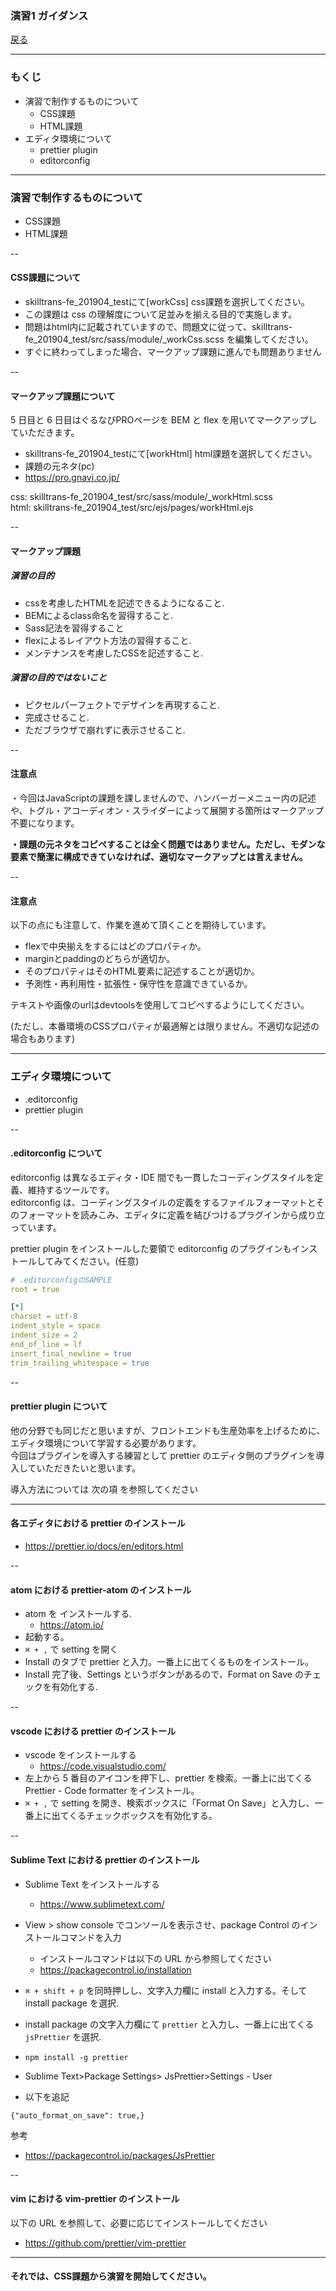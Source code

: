### 演習1 ガイダンス

<a href="../">戻る</a>

---

### もくじ

- 演習で制作するものについて
  - CSS課題
  - HTML課題
- エディタ環境について
  - prettier plugin
  - editorconfig

---

### 演習で制作するものについて

- CSS課題
- HTML課題

--

#### CSS課題について

- skilltrans-fe_201904_testにて[workCss] css課題を選択してください。
- この課題は css の理解度について足並みを揃える目的で実施します。  
- 問題はhtml内に記載されていますので、問題文に従って、skilltrans-fe_201904_test/src/sass/module/_workCss.scss を編集してください。
- すぐに終わってしまった場合、マークアップ課題に進んでも問題ありません

--

#### マークアップ課題について

5 日目と 6 日目はぐるなびPROページを BEM と flex を用いてマークアップしていただきます。

- skilltrans-fe_201904_testにて[workHtml] html課題を選択してください。
- 課題の元ネタ(pc)
- https://pro.gnavi.co.jp/

css: skilltrans-fe_201904_test/src/sass/module/_workHtml.scss  
html: skilltrans-fe_201904_test/src/ejs/pages/workHtml.ejs

--

#### マークアップ課題

##### 演習の目的
- cssを考慮したHTMLを記述できるようになること.
- BEMによるclass命名を習得すること.
- Sass記法を習得すること
- flexによるレイアウト方法の習得すること.
- メンテナンスを考慮したCSSを記述すること.

##### 演習の目的ではないこと
- ピクセルパーフェクトでデザインを再現すること.
- 完成させること.
- ただブラウザで崩れずに表示させること.

-- 

#### 注意点
・今回はJavaScriptの課題を課しませんので、ハンバーガーメニュー内の記述や、トグル・アコーディオン・スライダーによって展開する箇所はマークアップ不要になります。

__・課題の元ネタをコピペすることは全く問題ではありません。ただし、モダンな要素で簡潔に構成できていなければ、適切なマークアップとは言えません。__  

-- 

#### 注意点
以下の点にも注意して、作業を進めて頂くことを期待しています。

- flexで中央揃えをするにはどのプロパティか。
- marginとpaddingのどちらが適切か。
- そのプロパティはそのHTML要素に記述することが適切か。
- 予測性・再利用性・拡張性・保守性を意識できているか。

テキストや画像のurlはdevtoolsを使用してコピペするようにしてください。
<p class="-small">(ただし、本番環境のCSSプロパティが最適解とは限りません。不適切な記述の場合もあります)</p>

---

### エディタ環境について
- .editorconfig
- prettier plugin

--

#### .editorconfig について

<p class="-small">editorconfig は異なるエディタ・IDE 間でも一貫したコーディングスタイルを定義、維持するツールです。<br>editorconfig は、コーディングスタイルの定義をするファイルフォーマットとそのフォーマットを読みこみ、エディタに定義を結びつけるプラグインから成り立っています。</p>

<p class="-small">prettier plugin をインストールした要領で editorconfig のプラグインもインストールしてみてください。(任意)</p>

```yaml
# .editorconfigのSAMPLE
root = true

[*]
charset = utf-8
indent_style = space
indent_size = 2
end_of_line = lf
insert_final_newline = true
trim_trailing_whitespace = true
```


--

#### prettier plugin について

他の分野でも同じだと思いますが、フロントエンドも生産効率を上げるために、エディタ環境について学習する必要があります。  
今回はプラグインを導入する練習として prettier のエディタ側のプラグインを導入していただきたいと思います。

導入方法については 次の項 を参照してください

---

#### 各エディタにおける prettier のインストール

- https://prettier.io/docs/en/editors.html

-- 

#### atom における prettier-atom のインストール

- atom を インストールする.
  - https://atom.io/
- 起動する。
- `⌘ + ,` で setting を開く
- Install のタブで prettier と入力。一番上に出てくるものをインストール。
- Install 完了後、Settings というボタンがあるので、Format on Save のチェックを有効化する.

-- 

#### vscode における prettier のインストール

- vscode をインストールする
  - https://code.visualstudio.com/
- 左上から 5 番目のアイコンを押下し、prettier を検索。一番上に出てくる Prettier - Code formatter をインストール。
- `⌘ + ,` で setting を開き、検索ボックスに「Format On Save」と入力し、一番上に出てくるチェックボックスを有効化する。

-- 

#### Sublime Text における prettier のインストール

- Sublime Text をインストールする
  - https://www.sublimetext.com/
- View > show console でコンソールを表示させ、package Control のインストールコマンドを入力

  - インストールコマンドは以下の URL から参照してください
  - https://packagecontrol.io/installation

- `⌘ + shift + p` を同時押しし、文字入力欄に install と入力する。そして install package を選択.
- install package の文字入力欄にて `prettier` と入力し、一番上に出てくる `jsPrettier` を選択.
- `npm install -g prettier`
- Sublime Text>Package Settings> JsPrettier>Settings - User
- 以下を追記

```
{"auto_format_on_save": true,}
```

参考
- https://packagecontrol.io/packages/JsPrettier

-- 

#### vim における vim-prettier のインストール

以下の URL を参照して、必要に応じてインストールしてください

- https://github.com/prettier/vim-prettier


---

#### それでは、CSS課題から演習を開始してください。
